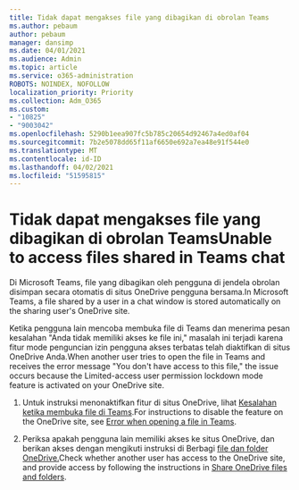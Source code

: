 ```yaml
---
title: Tidak dapat mengakses file yang dibagikan di obrolan Teams
ms.author: pebaum
author: pebaum
manager: dansimp
ms.date: 04/01/2021
ms.audience: Admin
ms.topic: article
ms.service: o365-administration
ROBOTS: NOINDEX, NOFOLLOW
localization_priority: Priority
ms.collection: Adm_O365
ms.custom:
- "10825"
- "9003042"
ms.openlocfilehash: 5290b1eea907fc5b785c20654d92467a4ed0af04
ms.sourcegitcommit: 7b2e5078dd65f11af6650e692a7ea48e91f544e0
ms.translationtype: MT
ms.contentlocale: id-ID
ms.lasthandoff: 04/02/2021
ms.locfileid: "51595815"
---
```

# <a name="unable-to-access-files-shared-in-teams-chat"></a><span data-ttu-id="3b323-102">Tidak dapat mengakses file yang dibagikan di obrolan Teams</span><span class="sxs-lookup"><span data-stu-id="3b323-102">Unable to access files shared in Teams chat</span></span>

<span data-ttu-id="3b323-103">Di Microsoft Teams, file yang dibagikan oleh pengguna di jendela obrolan disimpan secara otomatis di situs OneDrive pengguna bersama.</span><span class="sxs-lookup"><span data-stu-id="3b323-103">In Microsoft Teams, a file shared by a user in a chat window is stored automatically on the sharing user's OneDrive site.</span></span>

<span data-ttu-id="3b323-104">Ketika pengguna lain mencoba membuka file di Teams dan menerima pesan kesalahan "Anda tidak memiliki akses ke file ini," masalah ini terjadi karena fitur mode penguncian izin pengguna akses terbatas telah diaktifkan di situs OneDrive Anda.</span><span class="sxs-lookup"><span data-stu-id="3b323-104">When another user tries to open the file in Teams and receives the error message "You don't have access to this file," the issue occurs because the Limited-access user permission lockdown mode feature is activated on your OneDrive site.</span></span>

1. <span data-ttu-id="3b323-105">Untuk instruksi menonaktifkan fitur di situs OneDrive, lihat [Kesalahan ketika membuka file di Teams](https://go.microsoft.com/fwlink/?linkid=2155733).</span><span class="sxs-lookup"><span data-stu-id="3b323-105">For instructions to disable the feature on the OneDrive site, see [Error when opening a file in Teams](https://go.microsoft.com/fwlink/?linkid=2155733).</span></span>

1. <span data-ttu-id="3b323-106">Periksa apakah pengguna lain memiliki akses ke situs OneDrive, dan berikan akses dengan mengikuti instruksi di Berbagi [file dan folder OneDrive.](https://go.microsoft.com/fwlink/?linkid=2156017)</span><span class="sxs-lookup"><span data-stu-id="3b323-106">Check whether another user has access to the OneDrive site, and provide access by following the instructions in [Share OneDrive files and folders](https://go.microsoft.com/fwlink/?linkid=2156017).</span></span>